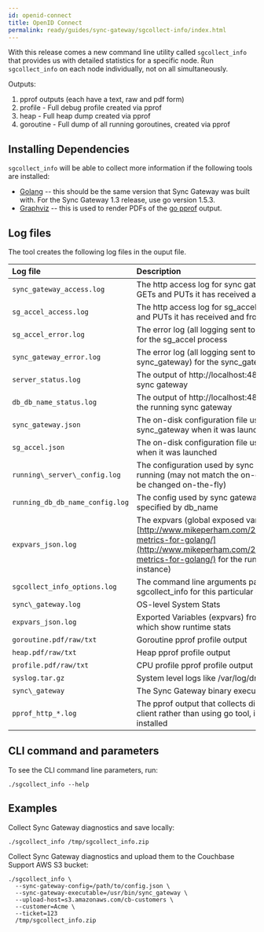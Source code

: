 ```yaml
---
id: openid-connect
title: OpenID Connect
permalink: ready/guides/sync-gateway/sgcollect-info/index.html
---
```


With this release comes a new command line utility called `sgcollect_info` that provides us with detailed statistics for a specific node. Run `sgcollect_info` on each node individually, not on all simultaneously.

Outputs:

1. pprof outputs (each have a text, raw and pdf form)
2. profile - Full debug profile created via pprof
3. heap - Full heap dump created via pprof
4. goroutine - Full dump of all running goroutines, created via pprof

## Installing Dependencies

`sgcollect_info` will be able to collect more information if the following tools are installed:

* [Golang](https://golang.org/doc/install) -- this should be the same version that Sync Gateway was built with.  For the Sync Gateway 1.3 release, use go version 1.5.3.
* [Graphviz](http://www.graphviz.org/Download..php) -- this is used to render PDFs of the [go pprof](https://golang.org/pkg/net/http/pprof/) output.

## Log files

The tool creates the following log files in the ouput file.

| Log file | Description |
|:------------|:----|
| `sync_gateway_access.log` | The http access log for sync gateway (i.e which GETs and PUTs it has received and from which IPs) |
|`sg_accel_access.log`|The http access log for sg_accel (i.e which GETs and PUTs it has received and from which IPs)|
|`sg_accel_error.log`|The error log (all logging sent to stderr by sg\_accel) for the sg_accel process|
|`sync_gateway_error.log`|The error log (all logging sent to stderr by sync_gateway) for the sync\_gateway process|
|`server_status.log`|The output of http://localhost:4895 for the running sync gateway|
|`db_db_name_status.log`|The output of http://localhost:4895/db\_name for the running sync gateway|
|`sync_gateway.json`|The on-disk configuration file used by sync\_gateway when it was launched|
|`sg_accel.json`|The on-disk configuration file used by sg\_accel when it was launched|
|`running\_server\_config.log`|The configuration used by sync gateway as it is running (may not match the on-disk config as it can be changed on-the-fly)|
|`running_db_db_name_config.log`|The config used by sync gateway for the database specified by db\_name|
|`expvars_json.log`|The expvars (global exposed variables - see [http://www.mikeperham.com/2014/12/17/expvar-metrics-for-golang/](http://www.mikeperham.com/2014/12/17/expvar-metrics-for-golang/) for the running sync gateway instance)|
|`sgcollect_info_options.log`|The command line arguments passed to sgcollect\_info for this particular output|
|`sync\_gateway.log`|OS-level System Stats|
|`expvars_json.log`|Exported Variables (expvars) from Sync Gateway which show runtime stats|
|`goroutine.pdf/raw/txt`|Goroutine pprof profile output|
|`heap.pdf/raw/txt`|Heap pprof profile output|
|`profile.pdf/raw/txt`|CPU profile pprof profile output|
|`syslog.tar.gz`|System level logs like /var/log/dmesg on Linux|
|`sync\_gateway`|The Sync Gateway binary executable|
|`pprof_http_*.log`|The pprof output that collects directly via an http client rather than using go tool, in case Go is not installed|


## CLI command and parameters

To see the CLI command line parameters, run:

```
./sgcollect_info --help
```

## Examples


Collect Sync Gateway diagnostics and save locally:

```
./sgcollect_info /tmp/sgcollect_info.zip
```

Collect Sync Gateway diagnostics and upload them to the Couchbase Support AWS S3 bucket:

```
./sgcollect_info \
  --sync-gateway-config=/path/to/config.json \
  --sync-gateway-executable=/usr/bin/sync_gateway \
  --upload-host=s3.amazonaws.com/cb-customers \
  --customer=Acme \
  --ticket=123
  /tmp/sgcollect_info.zip
```

